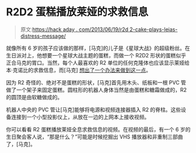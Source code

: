 # R2D2 蛋糕播放莱娅的求救信息

> 原文:[https://hack aday . com/2013/06/19/r2d 2-cake-plays-leias-distress-message/](https://hackaday.com/2013/06/19/r2d2-cake-plays-leias-distress-message/)

就像所有 6 岁的孩子应该做的那样，[马克]的儿子是《星球大战》的超级粉丝。在生日派对上，他想要一个星球大战主题的蛋糕，而做一个 R2D2 形状的蛋糕似乎正合马克的胃口。当然，每个人最喜欢的 R2 单位的任何克隆体也应该显示莱娅给本·克诺比的求救信息，而[马克] [想出了一个办法来做到这一点](http://mfsamuel.blogspot.com/2013/06/just-another-r2d2-birthday-cake-build.html)。

因为 R2 奇怪的、绝对不是蛋糕的形状，[马克]首先用木头、纸板和一根 PVC 管做了一个架子来固定蛋糕。圆柱形的机器人身体当然是由蛋糕和糖霜做成的，R2 的圆顶是由软糖做成的。

机器人中央的 PVC 管让[马克]能够将电源和视频连接器插入 R2 的脊柱。这些设备连接到一个小型投影仪上，从放在一边的上网本上接收视频。

你可以看看 R2 蛋糕播放莱娅全息求救信息的视频。在视频的最后，有一个 6 岁的生日聚会客人说，“那是什么？”可能是时候挖掘出 VHS 播放器和非重制三部曲了，[马克]。